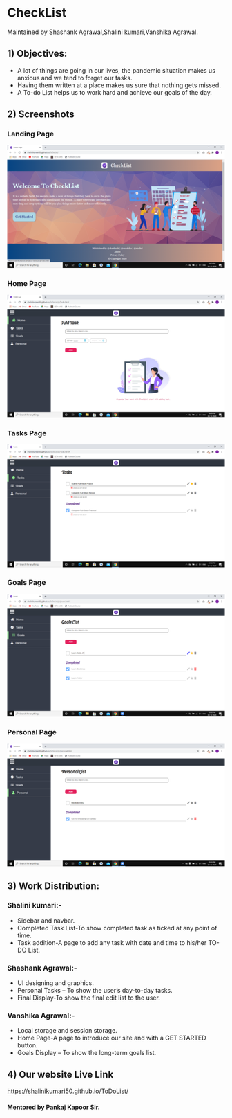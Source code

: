 # CheckList
Maintained by Shashank Agrawal,Shalini kumari,Vanshika Agrawal.


## 1) Objectives:
* A lot of things are going in our lives, the pandemic situation makes us anxious and we tend to forget our tasks. 
* Having them written at a place makes us sure that nothing gets missed. 
* A To-do List helps us to work hard and achieve our goals of the day.


## 2) Screenshots
### Landing Page
<img src="Screenshot/1.png">

### Home Page
<img src="Screenshot/2.png">

### Tasks Page
<img src="Screenshot/3.png">

### Goals Page
<img src="Screenshot/4.png">

### Personal Page
<img src="Screenshot/5.png">


## 3) Work Distribution:
### Shalini kumari:- 	
* Sidebar and navbar.
* Completed Task List-To show completed task as ticked at any point of time.
* Task addition-A page to add any task with date and time to his/her TO-DO List.

### Shashank Agrawal:- 
* UI designing and graphics.
* Personal Tasks – To show the user’s day-to-day tasks.
* Final Display-To show the final edit list to the user.

### Vanshika Agrawal:-
* Local storage and session storage.
* Home Page-A page to introduce our site and with a GET STARTED button.
* Goals Display – To show the long-term goals list.


## 4) Our website Live Link
https://shalinikumari50.github.io/ToDoList/


#### Mentored by Pankaj Kapoor Sir. 


	
	
	
	
	
	






